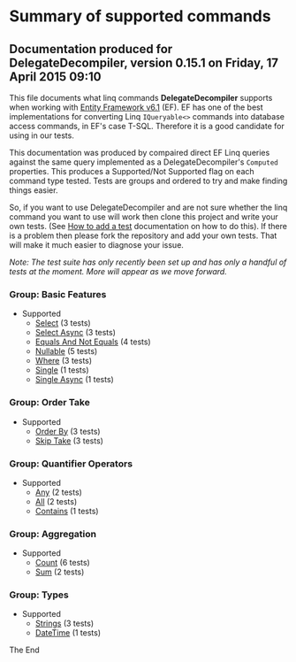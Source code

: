 Summary of supported commands
============
## Documentation produced for DelegateDecompiler, version 0.15.1 on Friday, 17 April 2015 09:10

This file documents what linq commands **DelegateDecompiler** supports when
working with [Entity Framework v6.1](http://msdn.microsoft.com/en-us/data/aa937723) (EF).
EF has one of the best implementations for converting Linq `IQueryable<>` commands into database
access commands, in EF's case T-SQL. Therefore it is a good candidate for using in our tests.

This documentation was produced by compaired direct EF Linq queries against the same query implemented
as a DelegateDecompiler's `Computed` properties. This produces a Supported/Not Supported flag
on each command type tested. Tests are groups and ordered to try and make finding things
easier.

So, if you want to use DelegateDecompiler and are not sure whether the linq command
you want to use will work then clone this project and write your own tests.
(See [How to add a test](HowToAddMoreTests.md) documentation on how to do this). 
If there is a problem then please fork the repository and add your own tests. 
That will make it much easier to diagnose your issue.

*Note: The test suite has only recently been set up and has only a handful of tests at the moment.
More will appear as we move forward.*


### Group: Basic Features
- Supported
  * [Select](../TestGroup05BasicFeatures/Test01Select.cs) (3 tests)
  * [Select Async](../TestGroup05BasicFeatures/Test02SelectAsync.cs) (3 tests)
  * [Equals And Not Equals](../TestGroup05BasicFeatures/Test03EqualsAndNotEquals.cs) (4 tests)
  * [Nullable](../TestGroup05BasicFeatures/Test04Nullable.cs) (5 tests)
  * [Where](../TestGroup05BasicFeatures/Test05Where.cs) (3 tests)
  * [Single](../TestGroup05BasicFeatures/Test10Single.cs) (1 tests)
  * [Single Async](../TestGroup05BasicFeatures/Test11SingleAsync.cs) (1 tests)

### Group: Order Take
- Supported
  * [Order By](../TestGroup10OrderTake/Test01OrderBy.cs) (3 tests)
  * [Skip Take](../TestGroup10OrderTake/Test02SkipTake.cs) (3 tests)

### Group: Quantifier Operators
- Supported
  * [Any](../TestGroup12QuantifierOperators/Test01Any.cs) (2 tests)
  * [All](../TestGroup12QuantifierOperators/Test02All.cs) (2 tests)
  * [Contains](../TestGroup12QuantifierOperators/Test03Contains.cs) (1 tests)

### Group: Aggregation
- Supported
  * [Count](../TestGroup15Aggregation/Test01Count.cs) (6 tests)
  * [Sum](../TestGroup15Aggregation/Test02Sum.cs) (2 tests)

### Group: Types
- Supported
  * [Strings](../TestGroup50Types/Test01Strings.cs) (3 tests)
  * [DateTime](../TestGroup50Types/Test05DateTime.cs) (1 tests)


The End
